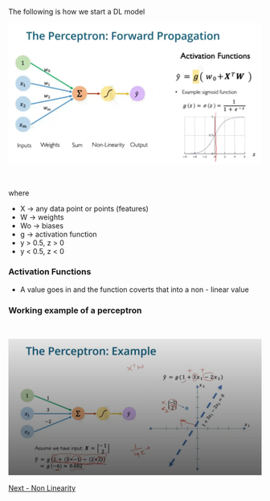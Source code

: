 The following is how we start a DL model
<br/>


![alt text](Perceptron_func.png)

<br/>

where

- X -> any data point or points (features)
- W ->  weights
- Wo -> biases
- g -> activation function 
- y > 0.5, z > 0 
- y < 0.5, z < 0 
### Activation Functions

- A value goes in and the function coverts that into a non - linear value


### Working example of a perceptron

<br/>

![alt text](Perceptron.png)

[Next - Non Linearity](Non-Linearity.md)